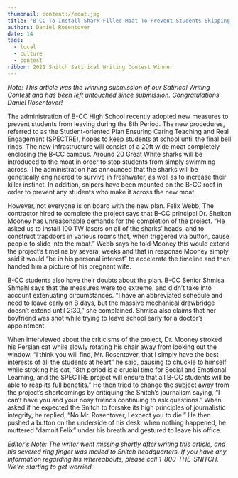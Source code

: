 ```yaml
---
thumbnail: content://moat.jpg
title: "B-CC To Install Shark-Filled Moat To Prevent Students Skipping 8th Period"
authors: Daniel Rosentover
date: 14
tags:
  - local
  - culture
  - contest
ribbon: 2021 Snitch Satirical Writing Contest Winner
---
```


*Note: This article was the winning submission of our Satirical Writing Contest and has been left untouched since submission. Congratulations Daniel Rosentover!*

The administration of B-CC High School recently adopted new measures to prevent students from leaving during the 8th Period. The new procedures, referred to as the Student-oriented Plan Ensuring Caring Teaching and Real Engagement (SPECTRE), hopes to keep students at school until the final bell rings. The new infrastructure will consist of a 20ft wide moat completely enclosing the B-CC campus. Around 20 Great White sharks will be introduced to the moat in order to stop students from simply swimming across. The administration has announced that the sharks will be genetically engineered to survive in freshwater, as well as to increase their killer instinct. In addition, snipers have been mounted on the B-CC roof in order to prevent any students who make it across the new moat.

However, not everyone is on board with the new plan. Felix Webb, The contractor hired to complete the project says that B-CC principal Dr. Shelton Mooney has unreasonable demands for the completion of the project. “He asked us to install 100 TW lasers on all of the sharks’ heads, and to construct trapdoors in various rooms that, when triggered via button, cause people to slide into the moat.” Webb says he told Mooney this would extend the project’s timeline by several weeks and that in response Mooney simply said it would “be in his personal interest”  to accelerate the timeline and then handed him a picture of his pregnant wife.

B-CC students also have their doubts about the plan. B-CC Senior Shmisa Shmahl says that the measures were too extreme, and didn’t take into account extenuating circumstances. “I have an abbreviated schedule and need to leave early on B days, but the massive mechanical drawbridge doesn’t extend until 2:30,” she complained. Shmisa also claims that her boyfriend was shot while trying to leave school early for a doctor’s appointment.

When interviewed about the criticisms of the project, Dr. Mooney stroked his Persian cat while slowly rotating his chair away from looking out the window. “I think you will find, Mr. Rosentover, that I simply have the best interests of all the students at heart” he said, pausing to chuckle to himself while stroking his cat, “8th period is a crucial time for Social and Emotional Learning, and the SPECTRE project will ensure that all B-CC students will be able to reap its full benefits.” He then tried to change the subject away from the project’s shortcomings by critiquing the Snitch’s journalism saying, “I can’t have you and your nosy friends continuing to ask questions.” When asked if he expected the Snitch to forsake its high principles of journalistic integrity, he replied,  “No Mr. Rosentover, I expect you to die.” He then pushed a button on the underside of his desk, when nothing happened, he muttered “damnit Felix” under his breath and gestured to leave his office.

*Editor’s Note: The writer went missing shortly after writing this article, and his severed ring finger was mailed to Snitch headquarters. If you have any information regarding his whereabouts, please call 1-800-THE-SNITCH. We’re starting to get worried.*

